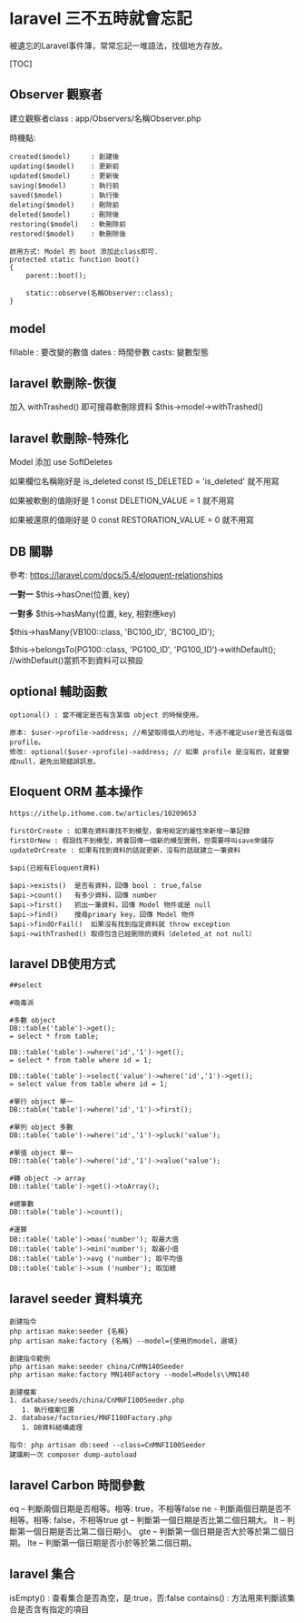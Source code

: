 # laravel 三不五時就會忘記
被遺忘的Laravel事件簿，常常忘記一堆語法，找個地方存放。

[TOC]

## Observer 觀察者

建立觀察者class : app/Observers/名稱Observer.php

時機點:
```creating($model)	: 創建前
created($model)		: 創建後
updating($model)	: 更新前
updated($model)		: 更新後
saving($model)		: 執行前
saved($model)		: 執行後
deleting($model)	: 刪除前
deleted($model)		: 刪除後
restoring($model)	: 軟刪除前
restored($model)	: 軟刪除後

啟用方式: Model 的 boot 添加此class即可.
protected static function boot()
{
	parent::boot();

	static::observe(名稱Observer::class);
}
```



## model

fillable : 要改變的數值
dates : 時間參數
casts: 變數型態



## laravel 軟刪除-恢復

加入 withTrashed() 即可搜尋軟刪除資料
$this->model->withTrashed()



## laravel 軟刪除-特殊化

Model 添加 use SoftDeletes

如果欄位名稱剛好是 is_deleted
const IS_DELETED = 'is_deleted' 就不用寫

如果被軟刪的值剛好是 1
const DELETION_VALUE = 1 就不用寫

如果被還原的值剛好是 0 
const RESTORATION_VALUE = 0 就不用寫



## DB 關聯

參考: https://laravel.com/docs/5.4/eloquent-relationships

**一對一**
$this->hasOne(位置, key)

**一對多**
$this->hasMany(位置, key, 相對應key)

$this->hasMany(VB100::class, 'BC100_ID', 'BC100_ID');

$this->belongsTo(PG100::class, 'PG100_ID', 'PG100_ID')->withDefault(); //withDefault()當抓不到資料可以預設



## optional 輔助函數

```
optional() : 當不確定是否有含某個 object 的時候使用。

原本: $user->profile->address; //希望取得個人的地址，不過不確定user是否有這個 profile。
修改: optional($user->profile)->address; // 如果 profile 是沒有的，就會變成null，避免出現錯誤訊息。
```



## Eloquent ORM 基本操作

```
https://ithelp.ithome.com.tw/articles/10209653

firstOrCreate : 如果在資料庫找不到模型，會用給定的屬性來新增一筆記錄
firstOrNew : 假設找不到模型，將會回傳一個新的模型實例，但需要呼叫save來儲存
updateOrCreate : 如果有找到資料的話就更新，沒有的話就建立一筆資料

$api(已經有Eloquent資料)

$api->exists()	是否有資料，回傳 bool : true,false
$api->count() 	有多少資料，回傳 number
$api->first()	抓出一筆資料，回傳 Model 物件或是 null
$api->find()	搜尋primary key，回傳 Model 物件
$api->findOrFail()	如果沒有找到指定資料就 throw exception
$api->withTrashed()	取得包含已經刪除的資料（deleted_at not null）
```



## laravel DB使用方式

```
##select
	
#吸毒派

#多數 object
DB::table('table')->get();
= select * from table;

DB::table('table')->where('id','1')->get();
= select * from table where id = 1;

DB::table('table')->select('value')->where('id','1')->get();
= select value from table where id = 1;

#單行 object 單一
DB::table('table')->where('id','1')->first();

#單列 object 多數
DB::table('table')->where('id','1')->pluck('value');

#單值 object 單一
DB::table('table')->where('id','1')->value('value');

#轉 object -> array
DB::table('table')->get()->toArray();

#總筆數
DB::table('table')->count();

#運算
DB::table('table')->max('number'); 取最大值
DB::table('table')->min('number'); 取最小值
DB::table('table')->avg ('number'); 取平均值
DB::table('table')->sum ('number'); 取加總
```



## laravel seeder 資料填充

```
創建指令
php artisan make:seeder {名稱}
php artisan make:factory {名稱} --model={使用的model，選填}

創建指令範例
php artisan make:seeder china/CnMN140Seeder
php artisan make:factory MN140Factory --model=Models\\MN140

創建檔案
1. database/seeds/china/CnMNFI100Seeder.php
   1. 執行檔案位置
2. database/factories/MNFI100Factory.php
   1. DB資料結構處理

指令: php artisan db:seed --class=CnMNFI100Seeder
建議刷一次 composer dump-autoload
```



## laravel Carbon 時間參數

eq – 判斷兩個日期是否相等。相等: true，不相等false
ne - 判斷兩個日期是否不相等。相等: false，不相等true
gt – 判斷第一個日期是否比第二個日期大。
lt – 判斷第一個日期是否比第二個日期小。
gte – 判斷第一個日期是否大於等於第二個日期。
lte – 判斷第一個日期是否小於等於第二個日期。



## laravel 集合

isEmpty() : 查看集合是否為空，是:true，否:false
contains() : 方法用來判斷該集合是否含有指定的項目